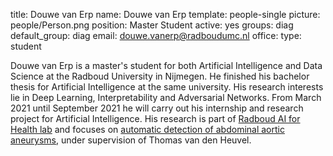 title: Douwe van Erp
name: Douwe van Erp
template: people-single
picture: people/Person.png
position: Master Student
active: yes
groups: diag
default_group: diag
email: douwe.vanerp@radboudumc.nl
office: 
type: student


Douwe van Erp is a master's student for both Artificial Intelligence and Data Science at the Radboud University in Nijmegen. He finished his bachelor thesis for Artificial Intelligence at the same university. His research interests lie in Deep Learning, Interpretability and Adversarial Networks. From March 2021 until September 2021 he will carry out his internship and research project for Artificial Intelligence. His research is part of [Radboud AI for Health lab](https://www.ai-for-health.nl) and focuses on [automatic detection of abdominal aortic aneurysms](https://www.ai-for-health.nl/projects/aaa-detection/), under supervision of Thomas van den Heuvel.
